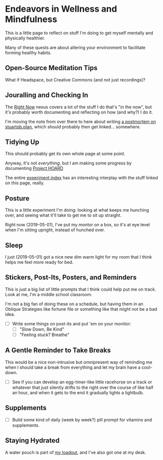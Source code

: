 # Endeavors in Wellness and Mindfulness

This is a little page to reflect on stuff I'm doing to get myself mentally and physically healthier.

Many of these quests are about altering your environment to facilitate forming healthy habits.

## Open-Source Meditation Tips

What if Headspace, but Creative Commons (and not just recordings)?

## Jouralling and Checking In

The [Right Now][] nexus covers a lot of the stuff I do that's "in the now", but it's probably worth documenting and reflecting on how (and why?) I do it.

[Right Now]: 41218b84-cd08-48a5-b91a-865e8b90c46a.md

I'm moving the note from over there to here about writing [a postmortem on stuartpb.plan][planfile postmortem], which should probably then get linked... somewhere.

[planfile postmortem]: f359a1e5-3e4f-4d30-8be3-0d0635c77ea4.md

## Tidying Up

This should probably get its own whole page at some point.

Anyway, it's not *everything*, but I am making some progress by documenting [Project HOARD][HOARD]

[HOARD]: ab4e905a-db98-4ca2-a52d-93eaf8dc8ca4.md

The entire [experiment index][EI] has an interesting interplay with the stuff linked on this page, really.

[EI]: 9a2890e2-a0fa-4484-9c1e-3c7c7ec4f28a.md

## Posture

This is a little experiment I'm doing: looking at what keeps me hunching over, and seeing what it'll take to get me to sit up straight.

Right now (2019-05-01), I've put my montor on a box, so it's at eye level when I'm sitting upright, instead of hunched over.

## Sleep

I just (2019-05-01) got a nice new dim warm light for my room that I think helps me feel more ready for bed.

## Stickers, Post-Its, Posters, and Reminders

This is just a big list of little prompts that I think could help put me on track. Look at me, I'm a middle school classroom.

I'm not a big fan of doing these on a schedule, but having them in an Oblique Strategies like fortune file or something like that might not be a bad idea.

- [ ] Write some things on post-its and put 'em on your monitor:
  - [ ] "Slow Down, Be Kind"
  - [ ] "Feeling stuck? Breathe"

## A Gentle Reminder to Take Breaks

This would be a nice non-intrusive but omnipresent way of reminding me when I should take a break from everything and let my brain have a cool-down.

- [ ] See if you can develop an egg-timer-like little racehorse on a track or whatever that just silently drifts to the right over the course of like half an hour, and when it gets to the end it gradually lights a lightbulb.

## Supplements

- [ ] Build some kind of daily (week by week?) pill prompt for vitamins and supplements.

## Staying Hydrated

A water pouch is part of [my loadout][], and I've also got one at my desk.

[My loadout]: d9cb40c4-b0c0-49c4-94cc-5033dd9316f7.md
